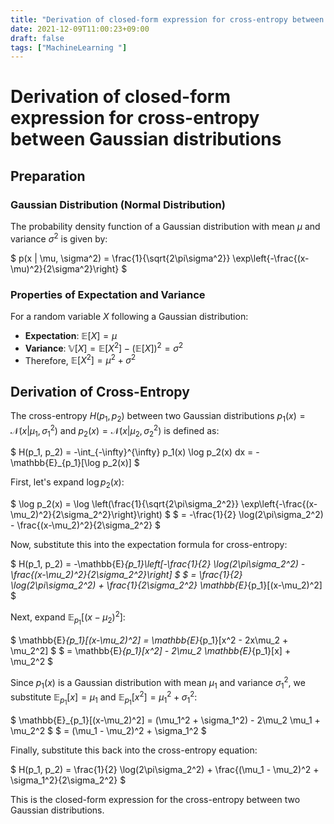 ```yaml
---
title: "Derivation of closed-form expression for cross-entropy between Gaussian distributions"
date: 2021-12-09T11:00:23+09:00
draft: false
tags: ["MachineLearning "] 
---
```

<!--more-->
# Derivation of closed-form expression for cross-entropy between Gaussian distributions
## Preparation

### Gaussian Distribution (Normal Distribution)

The probability density function of a Gaussian distribution with mean $\mu$ and variance $\sigma^2$ is given by:

$ p(x | \mu, \sigma^2) = \frac{1}{\sqrt{2\pi\sigma^2}} \exp\left\{-\frac{(x-\mu)^2}{2\sigma^2}\right\} $

### Properties of Expectation and Variance

For a random variable $X$ following a Gaussian distribution:
-   **Expectation**: $\mathbb{E}[X] = \mu$
-   **Variance**: $\mathbb{V}[X] = \mathbb{E}[X^2] - (\mathbb{E}[X])^2 = \sigma^2$
-   Therefore, $\mathbb{E}[X^2] = \mu^2 + \sigma^2$

## Derivation of Cross-Entropy

The cross-entropy $H(p_1, p_2)$ between two Gaussian distributions $p_1(x) = \mathcal{N}(x | \mu_1, \sigma_1^2)$ and $p_2(x) = \mathcal{N}(x | \mu_2, \sigma_2^2)$ is defined as:

$ H(p_1, p_2) = -\int_{-\infty}^{\infty} p_1(x) \log p_2(x) dx = -\mathbb{E}_{p_1}[\log p_2(x)] $

First, let's expand $\log p_2(x)$:

$ \log p_2(x) = \log \left(\frac{1}{\sqrt{2\pi\sigma_2^2}} \exp\left\{-\frac{(x-\mu_2)^2}{2\sigma_2^2}\right\}\right) $
$ = -\frac{1}{2} \log(2\pi\sigma_2^2) - \frac{(x-\mu_2)^2}{2\sigma_2^2} $

Now, substitute this into the expectation formula for cross-entropy:

$ H(p_1, p_2) = -\mathbb{E}_{p_1}\left[-\frac{1}{2} \log(2\pi\sigma_2^2) - \frac{(x-\mu_2)^2}{2\sigma_2^2}\right] $
$ = \frac{1}{2} \log(2\pi\sigma_2^2) + \frac{1}{2\sigma_2^2} \mathbb{E}_{p_1}[(x-\mu_2)^2] $

Next, expand $\mathbb{E}_{p_1}[(x-\mu_2)^2]$:

$ \mathbb{E}_{p_1}[(x-\mu_2)^2] = \mathbb{E}_{p_1}[x^2 - 2x\mu_2 + \mu_2^2] $
$ = \mathbb{E}_{p_1}[x^2] - 2\mu_2 \mathbb{E}_{p_1}[x] + \mu_2^2 $

Since $p_1(x)$ is a Gaussian distribution with mean $\mu_1$ and variance $\sigma_1^2$, we substitute $\mathbb{E}_{p_1}[x] = \mu_1$ and $\mathbb{E}_{p_1}[x^2] = \mu_1^2 + \sigma_1^2$:

$ \mathbb{E}_{p_1}[(x-\mu_2)^2] = (\mu_1^2 + \sigma_1^2) - 2\mu_2 \mu_1 + \mu_2^2 $
$ = (\mu_1 - \mu_2)^2 + \sigma_1^2 $

Finally, substitute this back into the cross-entropy equation:

$ H(p_1, p_2) = \frac{1}{2} \log(2\pi\sigma_2^2) + \frac{(\mu_1 - \mu_2)^2 + \sigma_1^2}{2\sigma_2^2} $

This is the closed-form expression for the cross-entropy between two Gaussian distributions.
